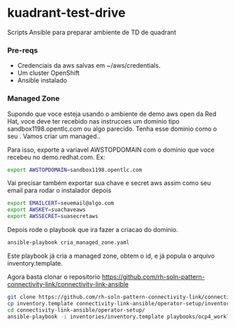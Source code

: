 # kuadrant-test-drive
Scripts Ansible para preparar ambiente de TD de quadrant 

### Pre-reqs
* Credenciais da aws salvas em ~/aws/credentials.
* Um cluster OpenShift
* Ansible instalado

### Managed Zone
Supondo que voce esteja usando o ambiente de demo aws open da Red Hat, voce deve ter recebido nas instrucoes um dominio tipo sandbox1198.opentlc.com ou algo parecido. Tenha esse dominio como o seu <top domain>. Vamos criar um managed.<top domain>.

Para isso, exporte a variavel AWSTOPDOMAIN com o dominio que voce recebeu no demo.redhat.com. Ex:
```bash
export AWSTOPDOMAIN=sandbox1198.opentlc.com
```
Vai precisar também exportar sua chave e secret aws assim como seu email para rodar o instalador depois

```bash
export EMAILCERT=seuemail@algo.com
export AWSKEY=suachaveaws
export AWSSECRET=suasecretaws
```


Depois rode o playbook que ira fazer a criacao do dominio.

```bash
ansible-playbook cria_managed_zone.yaml
```

Este playbook já cria a managed zone, obtem o id, e já popula o arquivo inventory.template. 

Agora basta clonar o repositorio https://github.com/rh-soln-pattern-connectivity-link/connectivity-link-ansible

```bash
git clone https://github.com/rh-soln-pattern-connectivity-link/connectivity-link-ansible
cp inventory.template connectivity-link-ansible/operator-setup/inventories
cd connectivity-link-ansible/operator-setup/
ansible-playbook -i inventories/inventory.template playbooks/ocp4_workload_connectivity_link.yml -e ACTION=create
```


